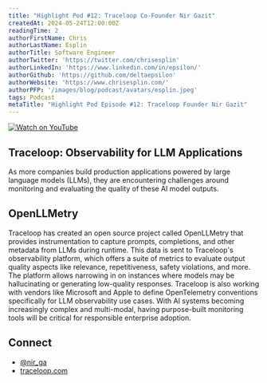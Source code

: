 ```yaml
---
title: "Highlight Pod #12: Traceloop Co-Founder Nir Gazit"
createdAt: 2024-05-24T12:00:00Z
readingTime: 2
authorFirstName: Chris
authorLastName: Esplin
authorTitle: Software Engineer
authorTwitter: 'https://twitter.com/chrisesplin'
authorLinkedIn: 'https://www.linkedin.com/in/epsilon/'
authorGithub: 'https://github.com/deltaepsilon'
authorWebsite: 'https://www.chrisesplin.com/'
authorPFP: '/images/blog/podcast/avatars/esplin.jpeg'
tags: Podcast
metaTitle: "Highlight Pod Episode #12: Traceloop Founder Nir Gazit"
---
```



[![Watch on YouTube](/images/blog/podcast/12/play.png)](https://dub.sh/BbjrncD)

## Traceloop: Observability for LLM Applications
As more companies build production applications powered by large language models (LLMs), they are encountering challenges around monitoring and evaluating the quality of these AI model outputs.

## OpenLLMetry
Traceloop has created an open source project called OpenLLMetry that provides instrumentation to capture prompts, completions, and other metadata from LLMs during runtime. This data is sent to Traceloop's observability platform, which offers a suite of metrics to evaluate output quality aspects like relevance, repetitiveness, safety violations, and more. The platform allows narrowing in on instances where models may be hallucinating or generating low-quality responses. Traceloop is also working with vendors like Microsoft and Apple to define OpenTelemetry conventions specifically for LLM observability use cases. With AI systems becoming increasingly complex and multi-modal, having purpose-built monitoring tools will be critical for responsible enterprise adoption.

## Connect

- [@nir_ga](https://twitter.com/nir_ga)
- [traceloop.com](https://www.traceloop.com/)
